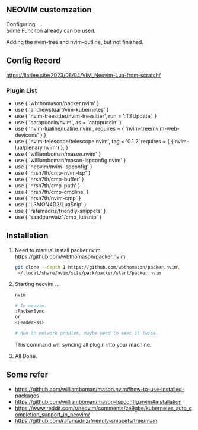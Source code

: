 ## NEOVIM customzation

Configuring.....  
Some Funciton already can be used.   

Adding the nvim-tree and nvim-outline, but not finished.


## Config Record  

https://liarlee.site/2023/08/04/VIM_Neovim-Lua-from-scratch/  

### Plugin List  

- use { 'wbthomason/packer.nvim' }  
- use { 'andrewstuart/vim-kubernetes' }
- use { 'nvim-treesitter/nvim-treesitter', run = ':TSUpdate', }
- use { 'catppuccin/nvim', as = 'catppuccin' }
- use { 'nvim-lualine/lualine.nvim', requires = { 'nvim-tree/nvim-web-devicons' },}
- use { 'nvim-telescope/telescope.nvim', tag = '0.1.2',requires = { {'nvim-lua/plenary.nvim'} }, }
- use { 'williamboman/mason.nvim' }
- use { 'williamboman/mason-lspconfig.nvim' }
- use { 'neovim/nvim-lspconfig' }
- use { 'hrsh7th/cmp-nvim-lsp' }
- use { 'hrsh7th/cmp-buffer' }
- use { 'hrsh7th/cmp-path' }
- use { 'hrsh7th/cmp-cmdline' }
- use { 'hrsh7th/nvim-cmp' }
- use { 'L3MON4D3/LuaSnip' }
- use { 'rafamadriz/friendly-snippets' }
- use { 'saadparwaiz1/cmp_luasnip' }

## Installation
1. Need to manual install packer.nvim   
https://github.com/wbthomason/packer.nvim   

   ```bash
   git clone --depth 1 https://github.com/wbthomason/packer.nvim\
    ~/.local/share/nvim/site/pack/packer/start/packer.nvim
   ```

1. Starting neovim ...
   ```bash
   nvim 
   
   # In neovim.
   :PackerSync
   or
   <Leader-ss> 
   
   # due to network problem, maybe need to exec it twice.
   ```
   This command will syncing all plugin into your machine.

1. All Done.

## Some refer
- https://github.com/williamboman/mason.nvim#how-to-use-installed-packages
- https://github.com/williamboman/mason-lspconfig.nvim#installation
- https://www.reddit.com/r/neovim/comments/ze9gbe/kubernetes_auto_completion_support_in_neovim/
- https://github.com/rafamadriz/friendly-snippets/tree/main


